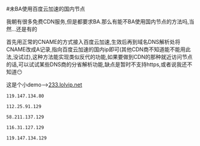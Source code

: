 #未BA使用百度云加速的国内节点

我朝有很多免费CDN服务,但是都要求BA.那么有能不BA使用国内节点的方法吗,当然...还是有的

首先用正常的CNAME的方式接入百度云加速,生效后再到域名DNS解析处将CNAME改成A记录,指向百度云加速的国内ip即可(其他CDN商不知道能不能用此法,没试过),这种方法能实现类似反代的功能,如果要做到CDN的那种就近访问节点的话,可以试试某些DNS商的分省解析功能,缺点是暂时不支持https,或者说我还不知道😶

这是个小demo-->[233.lolvip.net](http://233.lolvip.net/)

`119.147.134.80`

`112.25.91.129`

`58.211.137.129`

`116.31.127.129`

`119.147.134.129`
